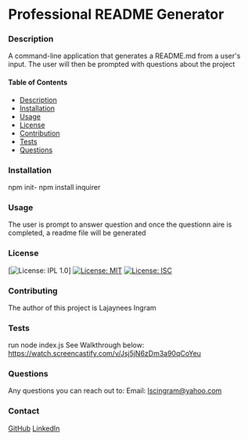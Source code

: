 # Professional README Generator

### Description
  A command-line application that generates a README.md
 from a user's input. The user will then be prompted with questions about the project

#### Table of Contents
 - [Description](#description)
 - [Installation](#installation)
 - [Usage](#usage)
 - [License](#license)
 - [Contribution](#contribution)
 - [Tests](#tests)
 - [Questions](#questions)

### Installation
  npm init- npm install inquirer

### Usage
  The user  is prompt to answer question and  once the questionn
aire is completed, a readme file will be generated

### License

[![License: IPL 1.0](https://img.shields.io/badge/License-IPL%201.0-blue.svg)]
[![License: MIT](https://img.shields.io/badge/License-MIT-yellow.svg)](https://opensource.org/licenses/MIT)
[![License: ISC](https://img.shields.io/badge/License-ISC-blue.svg)](https://opensource.org/licenses/ISC)

### Contributing 
The author of this project is Lajaynees Ingram 
### Tests
run node index.js
See Walkthrough below:
https://watch.screencastify.com/v/Jsj5jN6zDm3a90qCoYeu

### Questions
Any questions you can reach out to:
Email: [lscingram@yahoo.com](mailto:lscingram@yahoo.com)

### Contact
[GitHub](https://github.com/LajayneesI)
[LinkedIn](https://www.linkedin.com/in/s-ab45a619a/)
